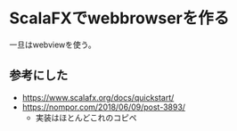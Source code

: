 # ScalaFXでwebbrowserを作る

一旦はwebviewを使う。

## 参考にした
- https://www.scalafx.org/docs/quickstart/
- https://nompor.com/2018/06/09/post-3893/
  - 実装はほとんどこれのコピペ